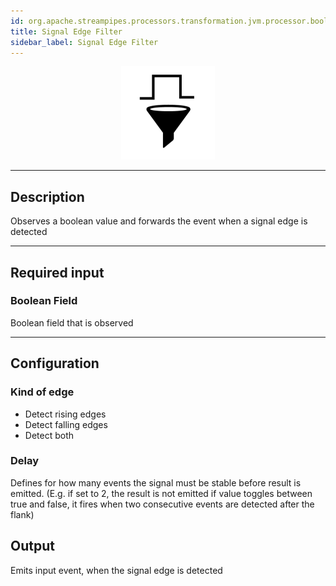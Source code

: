 ```yaml
---
id: org.apache.streampipes.processors.transformation.jvm.processor.booloperator.edge
title: Signal Edge Filter
sidebar_label: Signal Edge Filter
---
```


<!--
  ~ Licensed to the Apache Software Foundation (ASF) under one or more
  ~ contributor license agreements.  See the NOTICE file distributed with
  ~ this work for additional information regarding copyright ownership.
  ~ The ASF licenses this file to You under the Apache License, Version 2.0
  ~ (the "License"); you may not use this file except in compliance with
  ~ the License.  You may obtain a copy of the License at
  ~
  ~    http://www.apache.org/licenses/LICENSE-2.0
  ~
  ~ Unless required by applicable law or agreed to in writing, software
  ~ distributed under the License is distributed on an "AS IS" BASIS,
  ~ WITHOUT WARRANTIES OR CONDITIONS OF ANY KIND, either express or implied.
  ~ See the License for the specific language governing permissions and
  ~ limitations under the License.
  ~
  -->



<p align="center">
    <img src="/img/pipeline-elements/org.apache.streampipes.processors.transformation.jvm.processor.booloperator.edge/icon.png" width="150px;" class="pe-image-documentation"/>
</p>

***

## Description

Observes a boolean value and forwards the event when a signal edge is detected

***

## Required input

### Boolean Field
Boolean field that is observed

***

## Configuration
### Kind of edge
* Detect rising edges
* Detect falling edges
* Detect both

### Delay
Defines for how many events the signal must be stable before result is emitted.
(E.g. if set to 2, the result is not emitted if value toggles between true and false,
it fires when two consecutive events are detected after the flank)

## Output
Emits input event, when the signal edge is detected

